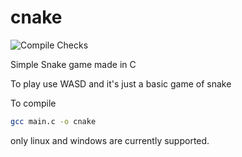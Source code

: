 # cnake

![Compile Checks](https://github.com/ellozac/cnake/actions/workflows/c-cpp.yml/badge.svg)

Simple Snake game made in C


To play use WASD
and it's just a basic game of snake


To compile
```bash
gcc main.c -o cnake
```
only linux and windows are currently supported.
